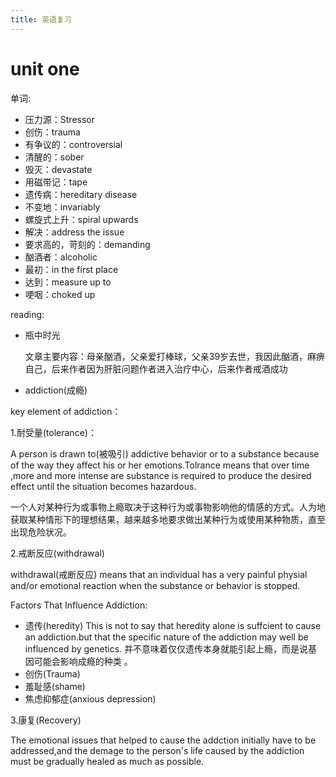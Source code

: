```yaml
---
title: 英语复习
---
```


# unit one

单词:

- 压力源：Stressor
- 创伤：trauma
- 有争议的：controversial
- 清醒的：sober
- 毁灭：devastate
- 用磁带记：tape
- 遗传病：hereditary disease
- 不变地：invariably
- 螺旋式上升：spiral upwards
- 解决：address the issue
- 要求高的，苛刻的：demanding
- 酗酒者：alcoholic
- 最初：in the first place
- 达到：measure up to
- 哽咽：choked up

reading:

- 瓶中时光

  文章主要内容：母亲酗酒，父亲爱打棒球，父亲39岁去世，我因此酗酒，麻痹自己，后来作者因为肝脏问题作者进入治疗中心，后来作者戒酒成功





- addiction(成瘾)

key element of addiction：

1.耐受量(tolerance)：

  A person is drawn to(被吸引) addictive behavior or to a substance because of the way they affect his or her emotions.Tolrance means that over time ,more and more intense are substance is required to produce the  desired effect until the situation becomes hazardous.

  一个人对某种行为或事物上瘾取决于这种行为或事物影响他的情感的方式。人为地获取某种情形下的理想结果，越来越多地要求做出某种行为或使用某种物质，直至出现危险状况。

2.戒断反应(withdrawal)

  withdrawal(戒断反应) means that an individual has a very painful physial and/or emotional reaction when the substance or behavior is stopped.

Factors That Influence Addiction:

- 遗传(heredity)
  This is not to say that heredity alone is suffcient to cause an addiction.but that the specific nature of the addiction may well be influenced by genetics.
  并不意味着仅仅遗传本身就能引起上瘾，而是说基因可能会影响成瘾的种类 。
- 创伤(Trauma)
- 羞耻感(shame)
- 焦虑抑郁症(anxious depression)

3.康复(Recovery)

  The emotional issues that helped to cause the addction initially have to be addressed,and the demage to the person's life caused by the addiction must be gradually healed as much as possible.












